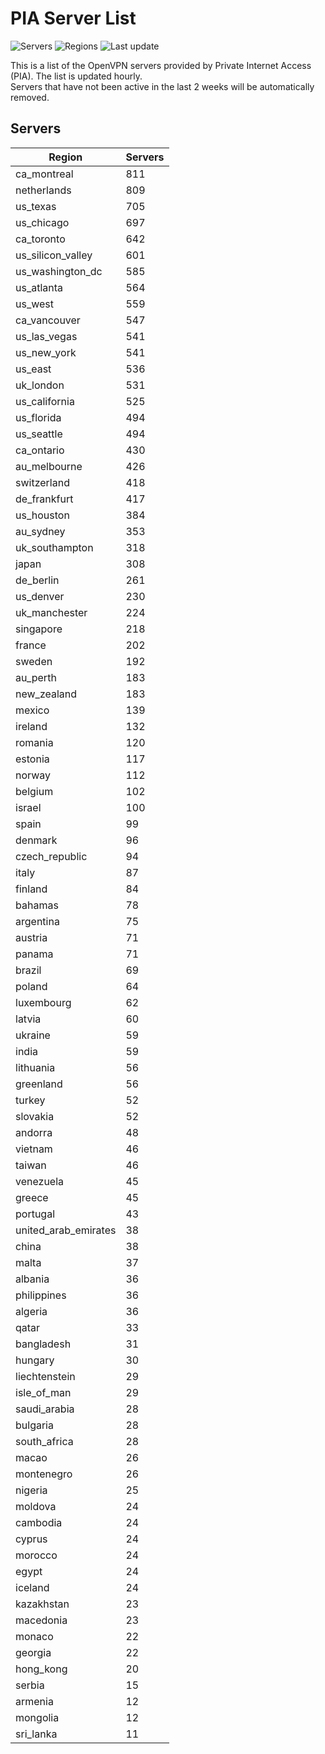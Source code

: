 # PIA Server List

![Servers](https://img.shields.io/badge/servers-18,206-blue)
![Regions](https://img.shields.io/badge/regions-97-blue)
![Last update](https://img.shields.io/badge/last_updated-Fri_Jul_05_00:16:07_UTC_2024-blue)

This is a list of the OpenVPN servers provided by Private Internet Access (PIA). The list is updated hourly. </br>
Servers that have not been active in the last 2 weeks will be automatically removed.

## Servers
| Region               | Servers |
|----------------------|---------|
| ca_montreal | 811 |
| netherlands | 809 |
| us_texas | 705 |
| us_chicago | 697 |
| ca_toronto | 642 |
| us_silicon_valley | 601 |
| us_washington_dc | 585 |
| us_atlanta | 564 |
| us_west | 559 |
| ca_vancouver | 547 |
| us_las_vegas | 541 |
| us_new_york | 541 |
| us_east | 536 |
| uk_london | 531 |
| us_california | 525 |
| us_florida | 494 |
| us_seattle | 494 |
| ca_ontario | 430 |
| au_melbourne | 426 |
| switzerland | 418 |
| de_frankfurt | 417 |
| us_houston | 384 |
| au_sydney | 353 |
| uk_southampton | 318 |
| japan | 308 |
| de_berlin | 261 |
| us_denver | 230 |
| uk_manchester | 224 |
| singapore | 218 |
| france | 202 |
| sweden | 192 |
| au_perth | 183 |
| new_zealand | 183 |
| mexico | 139 |
| ireland | 132 |
| romania | 120 |
| estonia | 117 |
| norway | 112 |
| belgium | 102 |
| israel | 100 |
| spain | 99 |
| denmark | 96 |
| czech_republic | 94 |
| italy | 87 |
| finland | 84 |
| bahamas | 78 |
| argentina | 75 |
| austria | 71 |
| panama | 71 |
| brazil | 69 |
| poland | 64 |
| luxembourg | 62 |
| latvia | 60 |
| ukraine | 59 |
| india | 59 |
| lithuania | 56 |
| greenland | 56 |
| turkey | 52 |
| slovakia | 52 |
| andorra | 48 |
| vietnam | 46 |
| taiwan | 46 |
| venezuela | 45 |
| greece | 45 |
| portugal | 43 |
| united_arab_emirates | 38 |
| china | 38 |
| malta | 37 |
| albania | 36 |
| philippines | 36 |
| algeria | 36 |
| qatar | 33 |
| bangladesh | 31 |
| hungary | 30 |
| liechtenstein | 29 |
| isle_of_man | 29 |
| saudi_arabia | 28 |
| bulgaria | 28 |
| south_africa | 28 |
| macao | 26 |
| montenegro | 26 |
| nigeria | 25 |
| moldova | 24 |
| cambodia | 24 |
| cyprus | 24 |
| morocco | 24 |
| egypt | 24 |
| iceland | 24 |
| kazakhstan | 23 |
| macedonia | 23 |
| monaco | 22 |
| georgia | 22 |
| hong_kong | 20 |
| serbia | 15 |
| armenia | 12 |
| mongolia | 12 |
| sri_lanka | 11 |